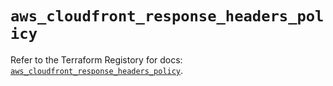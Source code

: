 # `aws_cloudfront_response_headers_policy`

Refer to the Terraform Registory for docs: [`aws_cloudfront_response_headers_policy`](https://registry.terraform.io/providers/hashicorp/aws/5.20.0/docs/resources/cloudfront_response_headers_policy).
